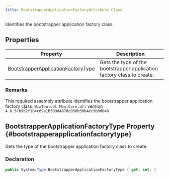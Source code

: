```yaml
---
title: BootstrapperApplicationFactoryAttribute Class
---
```

Identifies the bootstrapper application factory class.
## Properties
| Property | Description |
| ------ | ----------- |
| [BootstrapperApplicationFactoryType](#bootstrapperapplicationfactorytype) | Gets the type of the bootstrapper application factory class to create. |
### Remarks
This required assembly attribute identifies the bootstrapper application factory class.
`WixToolset.Mba.Core.dll` version `4.0.5+b9b2f1b4c69a1b509d487dc950b30b4ec9b0d040`
## BootstrapperApplicationFactoryType Property {#bootstrapperapplicationfactorytype}
Gets the type of the bootstrapper application factory class to create.
### Declaration
```cs
public System.Type BootstrapperApplicationFactoryType { get; set; }
```
